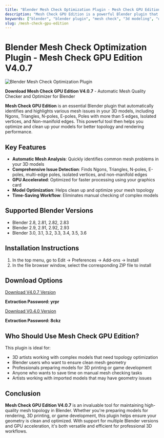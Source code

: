 ```yaml
---
title: "Blender Mesh Check Optimization Plugin - Mesh Check GPU Edition V4.0.7"
description: "Mesh Check GPU Edition is a powerful Blender plugin that automatically checks models for triangles, holes, isolated points, and other issues, then optimizes and cleans them up."
keywords: ["blender", "blender plugin", "mesh check", "3d modeling", "optimization", "model cleanup", "3d software", "cg tools"]
slug: /mesh-check-gpu-edition
---
```


# Blender Mesh Check Optimization Plugin - Mesh Check GPU Edition V4.0.7

![Blender Mesh Check Optimization Plugin](https://www.gfxcamp.com/wp-content/uploads/2023/07/Mesh-Check-Gpu-Edition.jpg)

**Download Mesh Check GPU Edition V4.0.7** - Automatic Mesh Quality Checker and Optimizer for Blender

**Mesh Check GPU Edition** is an essential Blender plugin that automatically identifies and highlights various mesh issues in your 3D models, including Ngons, Triangles, N-poles, E-poles, Poles with more than 5 edges, Isolated vertices, and Non-manifold edges. This powerful tool then helps you optimize and clean up your models for better topology and rendering performance.

## Key Features

- **Automatic Mesh Analysis**: Quickly identifies common mesh problems in your 3D models
- **Comprehensive Issue Detection**: Finds Ngons, Triangles, N-poles, E-poles, multi-edge poles, isolated vertices, and non-manifold edges
- **GPU Accelerated**: Optimized for faster processing using your graphics card
- **Model Optimization**: Helps clean up and optimize your mesh topology
- **Time-Saving Workflow**: Eliminates manual checking of complex models

## Supported Blender Versions

- Blender 2.8, 2.81, 2.82, 2.83
- Blender 2.9, 2.91, 2.92, 2.93
- Blender 3.0, 3.1, 3.2, 3.3, 3.4, 3.5, 3.6

## Installation Instructions

1. In the top menu, go to Edit → Preferences → Add-ons → Install
2. In the file browser window, select the corresponding ZIP file to install

## Download Options

[Download V4.0.7 Version](https://pan.baidu.com/s/1XUaUrJTd99ZkTtPeDmhjfQ?pwd=yrpr)

**Extraction Password: yrpr**

[Download V0.4.0 Version](https://pan.baidu.com/s/1KKGJeW-lVKbO6CH8g4Xukg?pwd=8ckz)

**Extraction Password: 8ckz**

## Who Should Use Mesh Check GPU Edition?

This plugin is ideal for:
- 3D artists working with complex models that need topology optimization
- Blender users who want to ensure clean mesh geometry
- Professionals preparing models for 3D printing or game development
- Anyone who wants to save time on manual mesh checking tasks
- Artists working with imported models that may have geometry issues

## Conclusion

**Mesh Check GPU Edition V4.0.7** is an invaluable tool for maintaining high-quality mesh topology in Blender. Whether you're preparing models for rendering, 3D printing, or game development, this plugin helps ensure your geometry is clean and optimized. With support for multiple Blender versions and GPU acceleration, it's both versatile and efficient for professional 3D workflows.